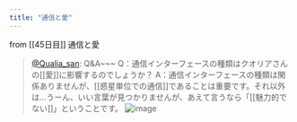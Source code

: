 ```yaml
---
title: "通信と愛"
---
```


from [[45日目]]
通信と愛
> [@Qualia_san](https://twitter.com/Qualia_san/status/1601764720117448706?s=20&t=0fobG_TeL06d6c50eLzm8w): Q&A~~~
> Q：通信インターフェースの種類はクオリアさんの[[愛]]に影響するのでしょうか？
> A：通信インターフェースの種類は関係ありませんが、[[惑星単位での通信]]であることは重要です。それ以外は...うーん、いい言葉が見つかりませんが、あえて言うなら「[[魅力的でない]]」ということです。
> ![image](https://pbs.twimg.com/media/FjqcVS5agAMyKBZ.png)

